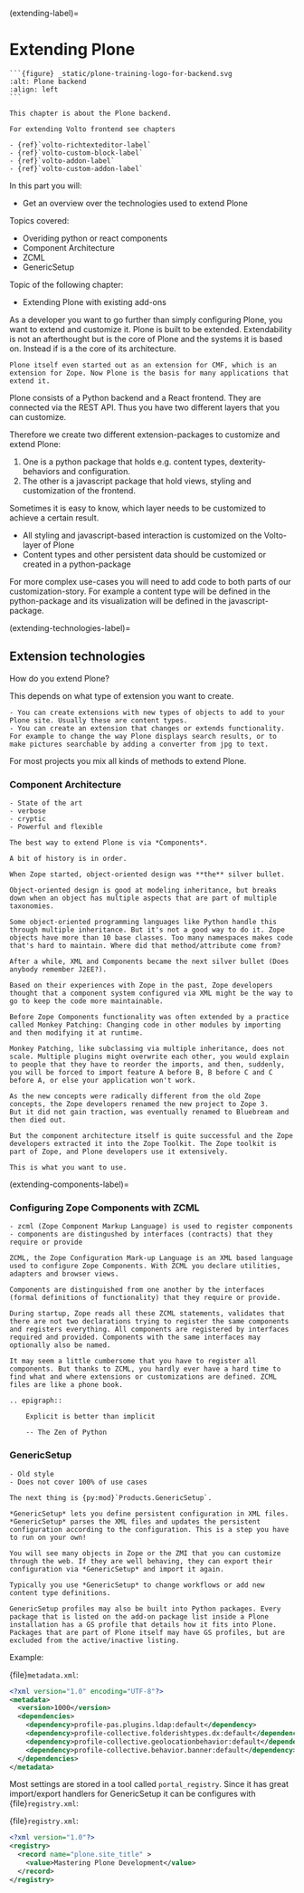 (extending-label)=

# Extending Plone

````{sidebar}
```{figure} _static/plone-training-logo-for-backend.svg
:alt: Plone backend 
:align: left
```

This chapter is about the Plone backend.

For extending Volto frontend see chapters

- {ref}`volto-richtexteditor-label`
- {ref}`volto-custom-block-label`
- {ref}`volto-addon-label`
- {ref}`volto-custom-addon-label`
````

In this part you will:

- Get an overview over the technologies used to extend Plone

Topics covered:

- Overiding python or react components
- Component Architecture
- ZCML
- GenericSetup

Topic of the following chapter:

- Extending Plone with existing add-ons

As a developer you want to go further than simply configuring Plone, you want to extend and customize it.
Plone is built to be extended.
Extendability is not an afterthought but is the core of Plone and the systems it is based on.
Instead if is a the core of its architecture.

```{note}
Plone itself even started out as an extension for CMF, which is an extension for Zope. Now Plone is the basis for many applications that extend it.
```

Plone consists of a Python backend and a React frontend. They are connected via the REST API. Thus you have two different layers that you can customize.

Therefore we create two different extension-packages to customize and extend Plone:

1. One is a python package that holds e.g. content types, dexterity-behaviors and configuration.
2. The other is a javascript package that hold views, styling and customization of the frontend.

Sometimes it is easy to know, which layer needs to be customized to achieve a certain result.

- All styling and javascript-based interaction is customized on the Volto-layer of Plone
- Content types and other persistent data should be customized or created in a python-package

For more complex use-cases you will need to add code to both parts of our customization-story. For example a content type will be defined in the python-package and its visualization will be defined in the javascript-package.

(extending-technologies-label)=

## Extension technologies

How do you extend Plone?

This depends on what type of extension you want to create.

```{only} not presentation
- You can create extensions with new types of objects to add to your Plone site. Usually these are content types.
- You can create an extension that changes or extends functionality. For example to change the way Plone displays search results, or to make pictures searchable by adding a converter from jpg to text.
```

For most projects you mix all kinds of methods to extend Plone.

### Component Architecture

```{only} presentation
- State of the art
- verbose
- cryptic
- Powerful and flexible
```

```{only} not presentation
The best way to extend Plone is via *Components*.

A bit of history is in order.

When Zope started, object-oriented design was **the** silver bullet.

Object-oriented design is good at modeling inheritance, but breaks down when an object has multiple aspects that are part of multiple taxonomies.

Some object-oriented programming languages like Python handle this through multiple inheritance. But it's not a good way to do it. Zope objects have more than 10 base classes. Too many namespaces makes code that's hard to maintain. Where did that method/attribute come from?

After a while, XML and Components became the next silver bullet (Does anybody remember J2EE?).

Based on their experiences with Zope in the past, Zope developers thought that a component system configured via XML might be the way to go to keep the code more maintainable.

Before Zope Components functionality was often extended by a practice called Monkey Patching: Changing code in other modules by importing and then modifying it at runtime.

Monkey Patching, like subclassing via multiple inheritance, does not scale. Multiple plugins might overwrite each other, you would explain to people that they have to reorder the imports, and then, suddenly, you will be forced to import feature A before B, B before C and C before A, or else your application won't work.

As the new concepts were radically different from the old Zope concepts, the Zope developers renamed the new project to Zope 3.
But it did not gain traction, was eventually renamed to Bluebream and then died out.

But the component architecture itself is quite successful and the Zope developers extracted it into the Zope Toolkit. The Zope toolkit is part of Zope, and Plone developers use it extensively.

This is what you want to use.
```

(extending-components-label)=

### Configuring Zope Components with ZCML

```{only} presentation
- zcml (Zope Component Markup Language) is used to register components
- components are distingushed by interfaces (contracts) that they require or provide
```

```{only} not presentation
ZCML, the Zope Configuration Mark-up Language is an XML based language used to configure Zope Components. With ZCML you declare utilities, adapters and browser views.

Components are distinguished from one another by the interfaces (formal definitions of functionality) that they require or provide.

During startup, Zope reads all these ZCML statements, validates that there are not two declarations trying to register the same components and registers everything. All components are registered by interfaces required and provided. Components with the same interfaces may optionally also be named.

It may seem a little cumbersome that you have to register all components. But thanks to ZCML, you hardly ever have a hard time to find what and where extensions or customizations are defined. ZCML files are like a phone book.
```

```{eval-rst}
.. epigraph::

    Explicit is better than implicit

    -- The Zen of Python

```

### GenericSetup

```{only} presentation
- Old style
- Does not cover 100% of use cases
```

```{only} not presentation
The next thing is {py:mod}`Products.GenericSetup`.

*GenericSetup* lets you define persistent configuration in XML files. *GenericSetup* parses the XML files and updates the persistent configuration according to the configuration. This is a step you have to run on your own!

You will see many objects in Zope or the ZMI that you can customize through the web. If they are well behaving, they can export their configuration via *GenericSetup* and import it again.

Typically you use *GenericSetup* to change workflows or add new content type definitions.

GenericSetup profiles may also be built into Python packages. Every package that is listed on the add-on package list inside a Plone installation has a GS profile that details how it fits into Plone. Packages that are part of Plone itself may have GS profiles, but are excluded from the active/inactive listing.
```

Example:

{file}`metadata.xml`:

```xml
<?xml version="1.0" encoding="UTF-8"?>
<metadata>
  <version>1000</version>
  <dependencies>
    <dependency>profile-pas.plugins.ldap:default</dependency>
    <dependency>profile-collective.folderishtypes.dx:default</dependency>
    <dependency>profile-collective.geolocationbehavior:default</dependency>
    <dependency>profile-collective.behavior.banner:default</dependency>
  </dependencies>
</metadata>
```

Most settings are stored in a tool called `portal_registry`. Since it has great import/export handlers for GenericSetup it can be configures with {file}`registry.xml`:

{file}`registry.xml`:

```xml
<?xml version="1.0"?>
<registry>
  <record name="plone.site_title" >
    <value>Mastering Plone Development</value>
  </record>
</registry>
```
